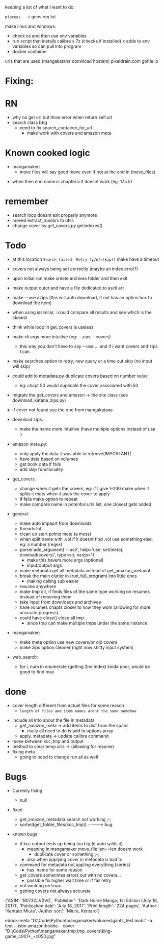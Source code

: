 keeping a list of what I want to do:

`pipreqs .` -> gens req.txt

make linux and windows:
- check os and then use env variables
- run script that installs calibre x 7z (checks if installed) x adds to env variables so can pull into program
- docker container

urls that are used (mangakatana donwload hosters)
pixeldrain.com 
gofile.io

# Fixing:

# RN
- why no get url but thow error when return self.url
- search class bbg
    - need to fix search_container_for_url
        - make work with covers and amazon meta

# Known cooked logic
* mangamaker:
    * move files will say good move even if not at the end in (move_files)
- when then end name is chapter.5 it doesnt work (eg: 175.5)

# remember
- search loop doesnt exit properly anymore
- moved extract_numbrs to utils
- change cover by get_covers.py getindexes()

# Todo
- at this location `Search failed. Retry (y/n/s(kip))` make have a timeout
- covers not always being set correctly (maybe an index error?)
- upon initial run make create archives folder and then exit
- make output cuter and have a file dedicated to ascii art
- make --use azips (this will auto download, if not has an option box to download the item)
- when using issimilar, i could compare all results and see which is the closest
- think while loop in get_covers is useless
- make cli args more intuitive (eg: --zips --covers)
    - this way you don't have to say --use ... and if i want covers and zips I can
- make searches option to retry, new query or a time out skip (no input will skip)
- could add to metadata.py duplicate covers based on number value
    - eg: chapt 50 would duplicate the cover associated with 50
- migrate the get_covers and amazon -> the site class (see download_katana_zips.py)
- if cover not found use the one from mangakatana

- download zips:
    - make the name more intuitive (have multiple options instead of use <option>)

- amazon meta.py:
    - only apply the data it was able to retrieve(IMPORTANT)
    - have data based on volumes
    - get book data if fails
    - add skip functionality

- get_covers:
    - change when it gets the covers, eg: if I give 1-200 make when it splits it thats when it uses the cover to apply
    - if fails make option to repeat
    - make compare name in potential urls list, one closest gets added

- general:
    - make auto impaort from downloads
    - threads lol
    - clean up start points meta (a mess)
    - when spilt name with .vol if it doesnt find .vol use something else, eg: a number (regex)
    -  parser.add_argument('--use', help='use: set(meta), dowload(covers)', type=str, nargs=1)
        - make this havem more args (optional)
        - input/output args
    - make metadata get all metadata instead of get_amazon_metadat
    - break the main clutter in (run_full_program) into little ones
        - making calling sub easier
    - resume anywhere 
    - make tmp dir, if finds files of the same type working on resumes instead of removing them
    - take input from downloads and archives
    - have volumes chapts closer to how they work (allowing for more accurate progress)
    - could have close() close all tmp
        - since tmp can make multiple tmps under the same instance

- mangamaker:
    - make meta option use new covers/or old covers
    - make zips option cleaner (right now shitty input system)

- web_search:
    - for i, num in enumerate (getting 2nd index) kinda poor, would be good to find max


# done
* cover length different from actual files for some reason 
    - `length of files and item names arent the same somehow`
- include all info about the file in metadata
    - get_amazon_meta -> add items to dict from the spans
        - really all need to do is add to options array
    - apply_metadata -> update calibre command
- move between kcc_tmp and output
- method to clear temp dirs -> (allowing for resume)
- fixing meta
    - going to need to change run all as well

# Bugs 
- Currenly fixing
    - null

- fixed
    - get_amazon_metadata search not working ;-;
    - sorted(get_folder_files(kcc_tmp)) -----> bug

- known bugs
    - if kcc output ends up being too big (it auto splits it)
        - meaning in mangamaker move_file len==len doesnt work
            - duplicate cover or something ;-;
        - also when applying cover in metadata is bad to
    - command for metadata not appling everything (series)
        - has 'name for some reason
    - get_covers sometimes errors out with no covers...
        - possible fix higher wait time or if fail retry
    - not working on linux
    - getting covers not always accurate

 
  

{'ASIN': 'B073ZJV2VG', 'Publisher': 'Dark Horse Manga; 1st Edition (July 18, 2017)', 'Publication date': 'July 18, 2017', 'Print length': '224 pages', 'Author': 'Kentaro Miura', 'Author sort': 'Miura, Kentaro'}

ebook-meta "D:\Code\Python\mangamaker\volumes\gantz_test.mobi" -a test --isbn amazon:booba --cover "D:\Code\Python\mangamaker\.tmp\.tmp_covers\king-game_c001+_+c050.jpg"
